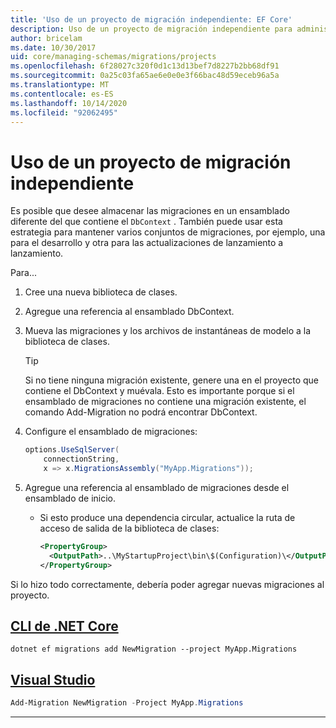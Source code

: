 ```yaml
---
title: 'Uso de un proyecto de migración independiente: EF Core'
description: Uso de un proyecto de migración independiente para administrar esquemas de base de datos con Entity Framework Core
author: bricelam
ms.date: 10/30/2017
uid: core/managing-schemas/migrations/projects
ms.openlocfilehash: 6f28027c320f0d1c13d13bef7d8227b2bb68df91
ms.sourcegitcommit: 0a25c03fa65ae6e0e0e3f66bac48d59eceb96a5a
ms.translationtype: MT
ms.contentlocale: es-ES
ms.lasthandoff: 10/14/2020
ms.locfileid: "92062495"
---
```

# <a name="using-a-separate-migrations-project"></a>Uso de un proyecto de migración independiente

Es posible que desee almacenar las migraciones en un ensamblado diferente del que contiene el `DbContext` . También puede usar esta estrategia para mantener varios conjuntos de migraciones, por ejemplo, una para el desarrollo y otra para las actualizaciones de lanzamiento a lanzamiento.

Para...

1. Cree una nueva biblioteca de clases.

2. Agregue una referencia al ensamblado DbContext.

3. Mueva las migraciones y los archivos de instantáneas de modelo a la biblioteca de clases.
   > [!TIP]
   > Si no tiene ninguna migración existente, genere una en el proyecto que contiene el DbContext y muévala.
   > Esto es importante porque si el ensamblado de migraciones no contiene una migración existente, el comando Add-Migration no podrá encontrar DbContext.

4. Configure el ensamblado de migraciones:

   ```csharp
   options.UseSqlServer(
       connectionString,
       x => x.MigrationsAssembly("MyApp.Migrations"));
   ```

5. Agregue una referencia al ensamblado de migraciones desde el ensamblado de inicio.
   * Si esto produce una dependencia circular, actualice la ruta de acceso de salida de la biblioteca de clases:

     ```xml
     <PropertyGroup>
       <OutputPath>..\MyStartupProject\bin\$(Configuration)\</OutputPath>
     </PropertyGroup>
     ```

Si lo hizo todo correctamente, debería poder agregar nuevas migraciones al proyecto.

## <a name="net-core-cli"></a>[CLI de .NET Core](#tab/dotnet-core-cli)

```dotnetcli
dotnet ef migrations add NewMigration --project MyApp.Migrations
```

## <a name="visual-studio"></a>[Visual Studio](#tab/vs)

```powershell
Add-Migration NewMigration -Project MyApp.Migrations
```

***
